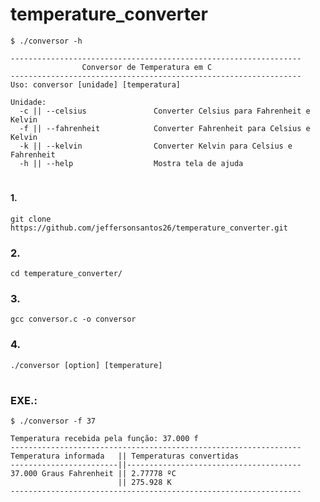 # temperature_converter


```$ ./conversor -h ```
```
-----------------------------------------------------------------
                Conversor de Temperatura em C
-----------------------------------------------------------------
Uso: conversor [unidade] [temperatura]

Unidade:
  -c || --celsius               Converter Celsius para Fahrenheit e Kelvin
  -f || --fahrenheit            Converter Fahrenheit para Celsius e Kelvin
  -k || --kelvin                Converter Kelvin para Celsius e Fahrenheit
  -h || --help                  Mostra tela de ajuda
```

#

#### 1.  
```
git clone https://github.com/jeffersonsantos26/temperature_converter.git
```

### 2.
```
cd temperature_converter/
```

### 3.
```
gcc conversor.c -o conversor
```
### 4.
```
./conversor [option] [temperature]
```
#
### EXE.:
```
$ ./conversor -f 37
```
```
Temperatura recebida pela função: 37.000 f
-----------------------------------------------------------------
Temperatura informada   || Temperaturas convertidas
------------------------||---------------------------------------
37.000 Graus Fahrenheit || 2.77778 ºC
                        || 275.928 K
-----------------------------------------------------------------
```